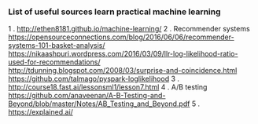 ### List of useful sources learn practical machine learning 

1 . http://ethen8181.github.io/machine-learning/
2 . Recommender systems
https://opensourceconnections.com/blog/2016/06/06/recommender-systems-101-basket-analysis/
https://nikaashpuri.wordpress.com/2016/03/09/llr-log-likelihood-ratio-used-for-recommendations/
http://tdunning.blogspot.com/2008/03/surprise-and-coincidence.html
https://github.com/talmago/pyspark-loglikelihood
3 . http://course18.fast.ai/lessonsml1/lesson7.html
4 . A/B testing 
https://github.com/anaveenan/A-B-Testing-and-Beyond/blob/master/Notes/AB_Testing_and_Beyond.pdf
5 . https://explained.ai/

